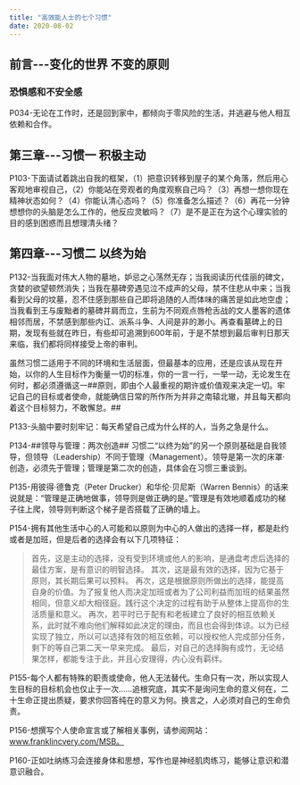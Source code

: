 ```yaml
---
title: "高效能人士的七个习惯"
date: 2020-08-02
---
```


## 前言---变化的世界    不变的原则

### 恐惧感和不安全感

P034-无论在工作时，还是回到家中，都倾向于零风险的生活，并逃避与他人相互依赖和合作。

## 第三章---习惯一    积极主动

P103-下面请试着跳出自我的框架，（1）把意识转移到屋子的某个角落，然后用心客观地审视自己，（2）你能站在旁观者的角度观察自己吗？（3）再想一想你现在精神状态如何？（4）你能认清心态吗？（5）你准备怎么描述？（6）再花一分钟想想你的头脑是怎么工作的，他反应灵敏吗？（7）是不是正在为这个心理实验的目的感到困惑而且想理清头绪？

## 第四章---习惯二    以终为始

P132-当我面对伟大人物的墓地，妒忌之心荡然无存；当我阅读历代佳丽的碑文，贪婪的欲望顿然消失；当我在墓碑旁遇见泣不成声的父母，禁不住悲从中来；当我看到父母的坟墓，忍不住感到那些自己即将追随的人而体味的痛苦是如此地空虚；当我看到王与废黜者的墓碑并肩而立，生前为不同观点唇枪舌战的文人墨客的遗体相邻而居，不禁感到那些内讧、派系斗争、人间是非的渺小。再查看墓碑上的日期，发现有些就在昨日，有些却可追溯到600年前，于是不禁想到最后审判日那天来临，我们都将同样接受上帝的审判。

虽然习惯二适用于不同的环境和生活层面，但最基本的应用，还是应该从现在开始，以你的人生目标作为衡量一切的标准，你的一言一行，一举一动，无论发生在何时，都必须遵循这一##原则，即由个人最重视的期许或价值观来决定一切。牢记自己的目标或者使命，就能确信日常的所作所为并非之南辕北辙，并且每天都向着这个目标努力，不敢懈怠。##

P133-头脑中要时刻牢记：每天希望自己成为什么样的人，当务之急是什么。

P134-##领导与管理：两次创造## 习惯二“以终为始”的另一个原则基础是自我领导，但领导（Leadership）不同于管理（Management）。领导是第一次的床罩·创造，必须先于管理；管理是第二次的创造，具体会在习惯三重谈到。

P135-用彼得·德鲁克（Peter Drucker）和华伦·贝尼斯（Warren Bennis）的话来说就是：“管理是正确地做事，领导则是做正确的是。”管理是有效地顺着成功的梯子往上爬，领导则判断这个梯子是否搭载了正确的墙上。

P154-拥有其他生活中心的人可能和以原则为中心的人做出的选择一样，都是赴约或者是加班，但是后者的选择会有以下几项特征：
> 首先，这是主动的选择，没有受到环境或他人的影响，是通盘考虑后选择的最佳方案，是有意识的明智选择。
> 其次，这是最有效的选择，因为它基于原则，其长期后果可以预料。
> 再次，这是根据原则所做出的选择，能提高自身的价值。为了报复他人而决定加班或者为了公司利益而加班的结果虽然相同，但意义却大相径庭。践行这个决定的过程有助于从整体上提高你的生活质量和意义。
> 再次，若平时已于配有和老板建立了良好的相互依赖关系，此时就不难向他们解释如此决定的理由，而且也会得到体谅。以为已经实现了独立，所以可以选择有效的相互依赖，可以授权他人完成部分任务，剩下的等自己第二天一早来完成。
>最后，对自己的选择胸有成竹，无论结果怎样，都能专注于此，并且心安理得，内心没有羁绊。

P155-每个人都有特殊的职责或使命，他人无法替代。生命只有一次，所以实现人生目标的目标机会也仅止于一次……追根究底，其实不是询问生命的意义何在，二十生命正提出质疑，要求你回答纯在的意义为何。换言之，人必须对自己的生命负责。

P156-想撰写个人使命宣言或了解相关事例，请参阅网站：www.franklincvery.com/MSB。

P160-正如吐纳练习会连接身体和思想，写作也是神经肌肉练习，能够让意识和潜意识融合。

